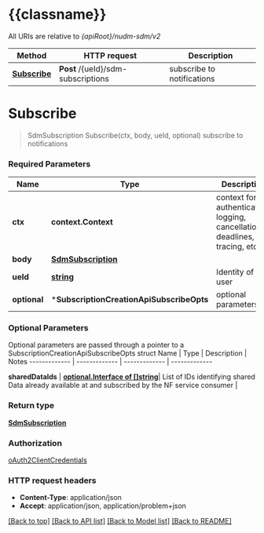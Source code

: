 # {{classname}}

All URIs are relative to *{apiRoot}/nudm-sdm/v2*

Method | HTTP request | Description
------------- | ------------- | -------------
[**Subscribe**](SubscriptionCreationApi.md#Subscribe) | **Post** /{ueId}/sdm-subscriptions | subscribe to notifications

# **Subscribe**
> SdmSubscription Subscribe(ctx, body, ueId, optional)
subscribe to notifications

### Required Parameters

Name | Type | Description  | Notes
------------- | ------------- | ------------- | -------------
 **ctx** | **context.Context** | context for authentication, logging, cancellation, deadlines, tracing, etc.
  **body** | [**SdmSubscription**](SdmSubscription.md)|  | 
  **ueId** | [**string**](.md)| Identity of the user | 
 **optional** | ***SubscriptionCreationApiSubscribeOpts** | optional parameters | nil if no parameters

### Optional Parameters
Optional parameters are passed through a pointer to a SubscriptionCreationApiSubscribeOpts struct
Name | Type | Description  | Notes
------------- | ------------- | ------------- | -------------


 **sharedDataIds** | [**optional.Interface of []string**](string.md)| List of IDs identifying shared Data already available at and subscribed by the NF service consumer  | 

### Return type

[**SdmSubscription**](SdmSubscription.md)

### Authorization

[oAuth2ClientCredentials](../README.md#oAuth2ClientCredentials)

### HTTP request headers

 - **Content-Type**: application/json
 - **Accept**: application/json, application/problem+json

[[Back to top]](#) [[Back to API list]](../README.md#documentation-for-api-endpoints) [[Back to Model list]](../README.md#documentation-for-models) [[Back to README]](../README.md)

